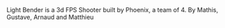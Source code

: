 Light Bender is a 3d FPS Shooter built by Phoenix, a team of 4. 
By Mathis, Gustave, Arnaud and Matthieu